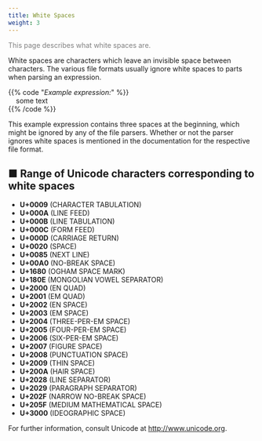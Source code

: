 ```yaml
---
title: White Spaces
weight: 3
---
```

<font color="Gray">This page describes what white spaces are.</font> 

White spaces are characters which leave an invisible space between characters. The various file formats usually ignore white spaces to parts when parsing an expression.

{{% code "*Example expression:*" %}}  
&nbsp;&nbsp;&nbsp;&nbsp;some text  
{{% /code %}}

This example expression contains three spaces at the beginning, which might be ignored by any of the file parsers. Whether or not the parser ignores white spaces is mentioned in the documentation for the respective file format.

## ■ Range of Unicode characters corresponding to white spaces

- **U+0009** (CHARACTER TABULATION)
- **U+000A** (LINE FEED)
- **U+000B** (LINE TABULATION)
- **U+000C** (FORM FEED)
- **U+000D** (CARRIAGE RETURN)
- **U+0020** (SPACE)
- **U+0085** (NEXT LINE)
- **U+00A0** (NO-BREAK SPACE)
- **U+1680** (OGHAM SPACE MARK)
- **U+180E** (MONGOLIAN VOWEL SEPARATOR)
- **U+2000** (EN QUAD)
- **U+2001** (EM QUAD)
- **U+2002** (EN SPACE)
- **U+2003** (EM SPACE)
- **U+2004** (THREE-PER-EM SPACE)
- **U+2005** (FOUR-PER-EM SPACE)
- **U+2006** (SIX-PER-EM SPACE)
- **U+2007** (FIGURE SPACE)
- **U+2008** (PUNCTUATION SPACE)
- **U+2009** (THIN SPACE)
- **U+200A** (HAIR SPACE)
- **U+2028** (LINE SEPARATOR)
- **U+2029** (PARAGRAPH SEPARATOR)
- **U+202F** (NARROW NO-BREAK SPACE)
- **U+205F** (MEDIUM MATHEMATICAL SPACE)
- **U+3000** (IDEOGRAPHIC SPACE)

For further information, consult Unicode at http://www.unicode.org.
